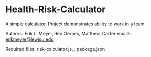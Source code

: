 # Health-Risk-Calculator

A simple calculator. Project demonstrates ability to work in a team.

Authors: Erik L. Meyer, Ren Gernes, Matthew, Carter
emails: erikmeyer@lewisu.edu, 

Required files: risk-calculator.js, , package.json